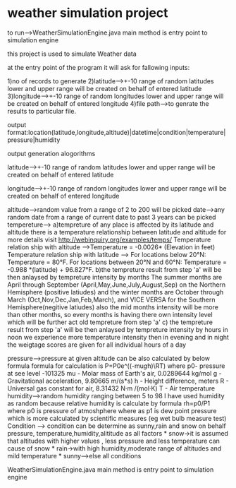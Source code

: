 # weather simulation project

to run-->WeatherSimulationEngine.java  main method is entry point to simulation engine

this project is used to simulate Weather data 

at the entry point of the program it will ask for fallowing inputs:

1)no of records to generate 
2)latitude-->+-10 range of random latitudes lower and upper range will be created on behalf of entered latitude
3)longitude-->+-10 range of random longitudes lower and upper range will be created on behalf of entered longitude
4)file path-->to genrate the results to particular file.

output format:location(latitude,longitude,altitude)|datetime|condition|temperature|pressure|humidity

output generation alogorithms

latitude-->+-10 range of random latitudes lower and upper range will be created on behalf of entered latitude

longitude-->+-10 range of random longitudes lower and upper range will be created on behalf of entered longitude

altitude-->random value from a range of 2 to 200 will be picked
date-->any random date from a range of current date to past 3 years can be picked 
tempereture-->
	a)tempreture of any place is affected by its latitude and altitude there is a temperature relationship between latitude and altitude for more details  visit http://webinquiry.org/examples/temps/
		Temperature relation ship with altitude -->Temperature = -0.0026* (Elevation in feet) 
		Temperature relation ship with latitude -->
		For locations below 20°N: Temperature = 80°F.
		For locations between 20°N and 60°N: Temperature = -0.988 *(latitude) + 96.827°F.
	b)the tempreture result from step 'a' will be then anlaysed by tempreture intensity by months 
	   The summer months are April through September (April,May,June,July,August,Sep) on the Northern Hemisphere (positive latiudes)
		and the winter months are October through March (Oct,Nov,Dec,Jan,Feb,March), and VICE VERSA for the Southern Hemisphere(negitive latiudes)
		also the mid months intensity will be more than other months, so every months is having there own intensity level which will be further
		act old tempreture from step 'a'
	c)	the tempreture result from step 'a' will be then anlaysed by tempreture intensity by hours
		 in noon we experience more temperature intensity then in evening and in night the weigtage scores are given for 
	   all individual hours of a day 
	   
pressure-->pressure at given altitude can be also calculated by below formula
	   formula for calculation is 
	   P=P0e^((-mu*g*h)\RT)
		where
		p0- pressure at see level -101325
		mu - Molar mass of Earth's air, 0.0289644 kg/mol
		g - Gravitational acceleration, 9.80665 m/(s*s)
		h - Height difference, meters
		R - Universal gas constant for air, 8.31432 N·m /(mol·K)
		T - Air temperature
humidity-->random humidity ranging between  5 to 98
	   I have used humidity as random because relative humidity is calculate by formula rh=p0/P1
	   where p0 is pressure of atmoshphere where as p1 is dew point pressure which is more calculated 
	   by scientific measures (eg wet bulb measure test)
Condition --> condition can be determine as sunny,rain  and snow on behalf pressure, temperature,humidity,alititude as all factors
	 *  snow->it is assumed that altitudes with higher values , less pressure and less temperature can cause of snow
	 * rain->with high humidity,moderate range of altitudes and mild temperature
	 * sunny-->else all conditions




WeatherSimulationEngine.java  main method is 
entry point to simulation engine
